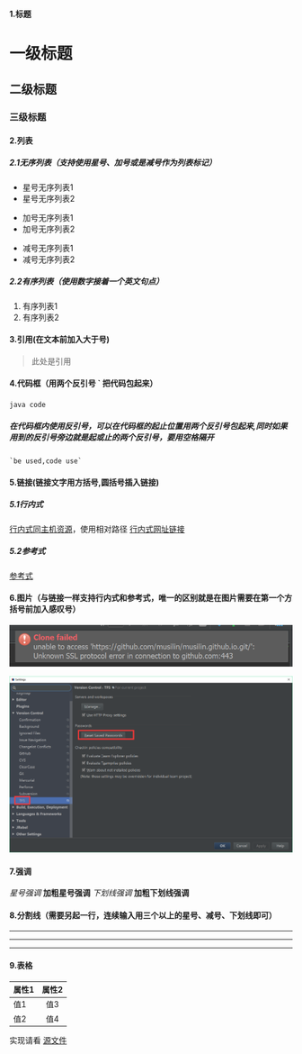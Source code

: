 #### 1.标题

# 一级标题

## 二级标题

### 三级标题

#### 2.列表

##### 2.1无序列表（支持使用星号、加号或是减号作为列表标记）

* 星号无序列表1
* 星号无序列表2

+ 加号无序列表1
+ 加号无序列表2

- 减号无序列表1
- 减号无序列表2

##### 2.2有序列表（使用数字接着一个英文句点）
1. 有序列表1
2. 有序列表2

#### 3.引用(在文本前加入大于号)
> 此处是引用

#### 4.代码框（用两个反引号 ` 把代码包起来）
`java code`
##### 在代码框内使用反引号，可以在代码框的起止位置用两个反引号包起来,同时如果用到的反引号旁边就是起或止的两个反引号，要用空格隔开
`` `be used,code use`  ``

#### 5.链接(链接文字用方括号,圆括号插入链接)

##### 5.1行内式
[行内式同主机资源](/file/lombok-plugin-0.13.16.zip)，使用相对路径
[行内式网址链接](https://musilin.github.io)

##### 5.2参考式

[参考式][link_id]

[link_id]: https://musilin.github.io

#### 6.图片（与链接一样支持行内式和参考式，唯一的区别就是在图片需要在第一个方括号前加入感叹号）

![行内式图片](/images/201701011_1.png)

![参考式图片][image_id]

[image_id]: /images/20170101_2.png

#### 7.强调

*星号强调*
**加粗星号强调**
_下划线强调_
__加粗下划线强调__

#### 8.分割线（需要另起一行，连续输入用三个以上的星号、减号、下划线即可）
***
---
___
#### 9.表格

| 属性1  | 属性2         |
| ------ |:-------------:|
| 值1    | 值3 |
| 值2    | 值4      |




实现请看 [源文件](https://github.com/musilin/musilin.github.io/blob/master/tools/Markdown/Markdown.md)
